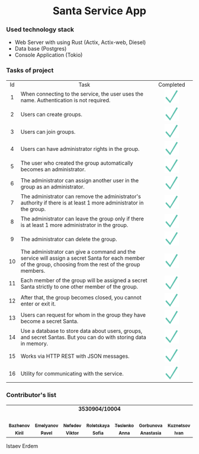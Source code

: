 

<h1 align="center"> Santa Service App</h1>

### Used technology stack
* Web Server with using Rust (Actix, Actix-web, Diesel)
* Data base (Postgres)
* Console Application (Tokio)

### Tasks of project
<table>
<tr>
    <td align="center">Id</td>
    <td align="center">Task</td>
    <td align="center">Completed</td>
</tr>
<tr>
    <td align="center">1</td>
    <td>When connecting to the service, the user uses the name. Authentication is not required.</td>
    <td style="color:#00FF00;" width="100px" align="center"><img src="images/Selected.svg" width="40px" alt=""/><br /></td>
</tr>
<tr>
    <td align="center">2</td>
    <td>Users can create groups.</td>
    <td style="color:#00FF00;" width="100px" align="center"><img src="images/Selected.svg" width="40px" alt=""/><br /></td>
</tr>
<tr>
    <td align="center">3</td>
    <td>Users can join groups.</td>
    <td style="color:#00FF00;" width="100px" align="center"><img src="images/Selected.svg" width="40px" alt=""/><br /></td>
</tr>
<tr>
    <td align="center">4</td>
    <td>Users can have administrator rights in the group.
    </td>
    <td style="color:#00FF00;" width="100px" align="center"><img src="images/Selected.svg" width="40px" alt=""/><br /></td>
</tr>
<tr>
    <td align="center">5</td>
    <td>The user who created the group automatically becomes an administrator.</td>
    <td style="color:#00FF00;" width="100px" align="center"><img src="images/Selected.svg" width="40px" alt=""/><br /></td>
</tr>
<tr>
    <td align="center">6</td>
    <td>The administrator can assign another user in the group as an administrator.</td>
    <td style="color:#00FF00;" width="100px" align="center"><img src="images/Selected.svg" width="40px" alt=""/><br /></td>
</tr>
<tr>
    <td align="center">7</td>
    <td>The administrator can remove the administrator's authority if there is at least 1 more administrator in the group.</td>
    <td style="color:#00FF00;" width="100px" align="center"><img src="images/Selected.svg" width="40px" alt=""/><br /></td>
</tr>
<tr>
    <td align="center">8</td>
    <td>The administrator can leave the group only if there is at least 1 more administrator in the group.</td>
    <td style="color:#00FF00;" width="100px" align="center"><img src="images/Selected.svg" width="40px" alt=""/><br /></td>
</tr>
<tr>
    <td align="center">9</td>
    <td>The administrator can delete the group.</td>
    <td style="color:#00FF00;" width="100px" align="center"><img src="images/Selected.svg" width="40px" alt=""/><br /></td>
</tr>
<tr>
    <td align="center">10</td>
    <td>The administrator can give a command and the service will assign a secret Santa for each member of the group, choosing from the rest of the group members.</td>
    <td style="color:#00FF00;" width="100px" align="center"><img src="images/Selected.svg" width="40px" alt=""/><br /></td>
</tr>
<tr>
    <td align="center">11</td>
    <td>Each member of the group will be assigned a secret Santa strictly to one other member of the group.</td>
    <td style="color:#00FF00;" width="100px" align="center"><img src="images/Selected.svg" width="40px" alt=""/><br /></td>
</tr>
<tr>
    <td align="center">12</td>
    <td>After that, the group becomes closed, you cannot enter or exit it.</td>
    <td style="color:#00FF00;" width="100px" align="center"><img src="images/Selected.svg" width="40px" alt=""/><br /></td>
</tr>
<tr>
    <td align="center">13</td>
    <td>Users can request for whom in the group they have become a secret Santa.</td>
    <td style="color:#00FF00;" width="100px" align="center"><img src="images/Selected.svg" width="40px" alt=""/><br /></td>
</tr>
<tr>
    <td align="center">14</td>
    <td>Use a database to store data about users, groups, and secret Santas. But you can do with storing data in memory.</td>
    <td style="color:#00FF00;" width="100px" align="center"><img src="images/Selected.svg" width="40px" alt=""/><br /></td>
</tr>
<tr>
    <td align="center">15</td>
    <td>Works via HTTP REST with JSON messages.</td>
    <td style="color:#00FF00;" width="100px" align="center"><img src="images/Selected.svg" width="40px" alt=""/><br /></td>
</tr>
<tr>
    <td align="center">16</td>
    <td>Utility for communicating with the service.</td>
    <td style="color:#00FF00;" width="100px" align="center"><img src="images/Selected.svg" width="40px" alt=""/><br /></td>
</tr>
</table>

### Contributor's list  ###
<table>
    <tr><td colspan="7" align="center"><b>3530904/10004<b></td></tr>
  <tr>
    <td align="center"><a href="https://github.com/Kirill06344"><img src="https://avatars.githubusercontent.com/u/67016214?v=4" width="100px" alt=""/><br /><sub><b>Bazhenov Kiril </b></sub></a><br />
    <td align="center"><a href="https://github.com/llav3ji2019"><img src="https://avatars.githubusercontent.com/u/56979109?v=4" width="100px" alt=""/><br /><sub><b>Emelyanov Pavel</b></sub></a><br />
    <td align="center"><a href="https://github.com/Koteron"><img src="https://avatars.githubusercontent.com/u/121894826?v=4" width="100px" alt=""/><br /><sub><b>Nefedev Viktor</b></sub></a><br/>
    <td align="center"><a href="https://github.com/sonix14"><img src="https://avatars.githubusercontent.com/u/117933964?v=4" width="100px" alt=""/><br /><sub><b>Roletskaya Sofia</b></sub></a><br />
    <td align="center"><a href="https://github.com/anutatesl"><img src="https://avatars.githubusercontent.com/u/121693400?v=4" width="100px" alt=""/><br /><sub><b>Teslenko Anna</b></sub></a><br />
    <td align="center"><a href="https://github.com/isAnastasia"><img src="https://avatars.githubusercontent.com/u/121755328?v=4" width="100px" alt=""/><br /><sub><b>Gorbunova Anastasia</b></sub></a><br />
    <td align="center"><a href="https://github.com/vano03voin"><img src="https://avatars.githubusercontent.com/u/90224456?v=4" width="100px" alt=""/><br /><sub><b>Kuznetsov Ivan</b></sub></a><br />

  </tr>
</table>
Istaev Erdem
  
